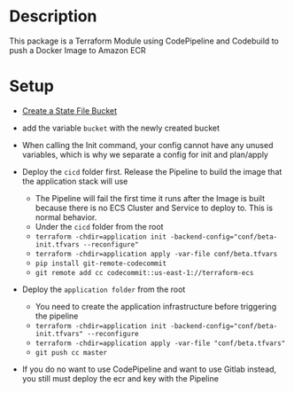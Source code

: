 # Description
This package is a Terraform Module using CodePipeline and Codebuild to push a Docker Image to Amazon ECR

# Setup
* [Create a State File Bucket](https://github.com/josjaf/examples/blob/master/aws/s3/tf_state_file.py)
* add the variable `bucket` with the newly created bucket
* When calling the Init command, your config cannot have any unused variables, which is why we separate a config for init and plan/apply
* Deploy the `cicd` folder first. Release the Pipeline to build the image that the application stack will use
    * The Pipeline will fail the first time it runs after the Image is built because there is no ECS Cluster and Service to deploy to. This is normal behavior. 
    * Under the `cicd` folder from the root
    * `terraform -chdir=application init -backend-config="conf/beta-init.tfvars --reconfigure"`
    * `terraform -chdir=application apply -var-file conf/beta.tfvars`
    * `pip install git-remote-codecommit`
    * `git remote add cc codecommit::us-east-1://terraform-ecs `


* Deploy the `application folder` from the root
    * You need to create the application infrastructure before triggering the pipeline
    * `terraform -chdir=application init -backend-config="conf/beta-init.tfvars" --reconfigure`
    * `terraform -chdir=application apply -var-file "conf/beta.tfvars"`
    * `git push cc master`
* If you do no want to use CodePipeline and want to use Gitlab instead, you still must deploy the ecr and key with the Pipeline